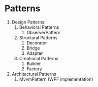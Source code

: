 # Patterns
1. Design Patterns:
   1. Behavioral Patterns
      1. ObserverPattern
   2. Structural Patterns
      1. Decorator
      2. Bridge
      3. Adapter
   3. Creational Patterns
      1. Builder
      2. Factory
2. Architectural Patterns
   1. MvvmPattern (WPF implementation)